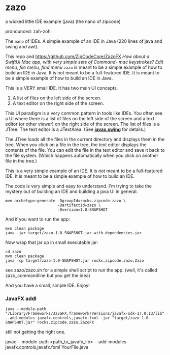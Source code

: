 # zazo
a wicked little IDE example (java) (the nano of zipcode)

pronounced: zah-zoh

The `nano` of IDEs. A simple example of an IDE in Java (220 lines of java and swing and awt).

This repo and https://github.com/ZipCodeCore/ZazoFX
 _How about a SwiftUI Mac app, with very simple sets of Command- mac keystrokes?_
 _Edit menu, file menu, find menu_
`zazo` is meant to be a simple example of how to build an IDE in Java. It is not meant to be a full-featured IDE. It is meant to be a simple example of how to build an IDE in Java.

This is a VERY small IDE. It has two main UI concepts.

1. A list of files on the left side of the screen.
2. A text editor on the right side of the screen.

This UI paradigm is a very common pattern in tools like IDEs. You often see a UI where there is a list of files on the left side of the screen and a text editor (or other viewer) on the right side of the screen.
The list of files is a JTree. The text editor is a JTextArea. (See [**javax.swing**](https://docs.oracle.com/javase/8/docs/api/index.html?javax/swing/package-summary.html) for details.)

The JTree loads all the files in the current directory and displays them in the tree. When you click on a file in the tree, the text editor displays the contents of the file. You can edit the file in the text editor and save it back to the file system. (Which happens automatically when you click on another file in the tree.)

This is a very simple example of an IDE. It is not meant to be a full-featured IDE. It is meant to be a simple example of how to build an IDE.

The code is very simple and easy to understand. 
I'm trying to take the mystery out of building an IDE and building a java UI in general.

```
mvn archetype:generate -DgroupId=rocks.zipcode.zazo \
                       -DartifactId=zazo \
                       -Dversion=1.0-SNAPSHOT
```

And if you want to run the app:

```
mvn clean package
java -jar target/zazo-1.0-SNAPSHOT-jar-with-dependencies.jar
```

Now wrap that jar up in small executable jar:

```
cd zazo
mvn clean package
java -cp target/zazo-1.0-SNAPSHOT.jar rocks.zipcode.zazo.Zazo
```

see zazo/zazo.sh for a simple shell script to run the app.
(well, it's called zazo_commandline but you get the idea)

And you have a small, simple IDE. Enjoy!


### JavaFX addl

```
java --module-path "/Library/Frameworks/JavaFX.framework/Versions/javafx-sdk-17.0.13/lib" --add-modules javafx.controls,javafx.fxml -jar "target/zazo-1.0-SNAPSHOT.jar" rocks.zipcode.zazo.ZazoFX
```

still not getting the right one. 

javac --module-path <path_to_javafx_lib> --add-modules javafx.controls,javafx.fxml YourFile.java

